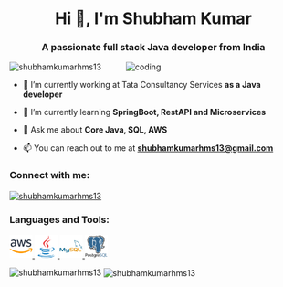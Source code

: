 

<h1 align="center">Hi 👋, I'm Shubham Kumar</h1>
<h3 align="center">A passionate full stack Java developer from India</h3>

<img align="right" alt="coding" width="300" src="https://i.pinimg.com/originals/81/17/8b/81178b47a8598f0c81c4799f2cdd4057.gif">

<p align="left"> <img src="https://komarev.com/ghpvc/?username=shubhamkumarhms13&label=Profile%20views&color=0e75b6&style=flat" alt="shubhamkumarhms13" /> </p>

- 🔭 I’m currently working at Tata Consultancy Services **as a Java developer**

- 🌱 I’m currently learning **SpringBoot, RestAPI and Microservices**

- 💬 Ask me about **Core Java, SQL, AWS**

- 📫 You can reach out to me at **shubhamkumarhms13@gmail.com**

<h3 align="left">Connect with me:</h3>
<p align="left">
<a href="https://linkedin.com/in/shubhamkumarhms13" target="blank"><img align="center" src="https://raw.githubusercontent.com/rahuldkjain/github-profile-readme-generator/master/src/images/icons/Social/linked-in-alt.svg" alt="shubhamkumarhms13" height="30" width="40" /></a>
</p>

<h3 align="left">Languages and Tools:</h3>
<p align="left"> <a href="https://aws.amazon.com" target="_blank" rel="noreferrer"> <img src="https://raw.githubusercontent.com/devicons/devicon/master/icons/amazonwebservices/amazonwebservices-original-wordmark.svg" alt="aws" width="40" height="40"/> </a> <a href="https://www.java.com" target="_blank" rel="noreferrer"> <img src="https://raw.githubusercontent.com/devicons/devicon/master/icons/java/java-original.svg" alt="java" width="40" height="40"/> </a> <a href="https://www.mysql.com/" target="_blank" rel="noreferrer"> <img src="https://raw.githubusercontent.com/devicons/devicon/master/icons/mysql/mysql-original-wordmark.svg" alt="mysql" width="40" height="40"/> </a> <a href="https://www.postgresql.org" target="_blank" rel="noreferrer"> <img src="https://raw.githubusercontent.com/devicons/devicon/master/icons/postgresql/postgresql-original-wordmark.svg" alt="postgresql" width="40" height="40"/> </a> </p>

<p><img align="left" src="https://github-readme-stats.vercel.app/api/top-langs?username=shubhamkumarhms13&show_icons=true&locale=en&layout=compact" alt="shubhamkumarhms13" /></p>

<p>&nbsp;<img align="center" src="https://github-readme-stats.vercel.app/api?username=shubhamkumarhms13&show_icons=true&locale=en" alt="shubhamkumarhms13" /></p>
